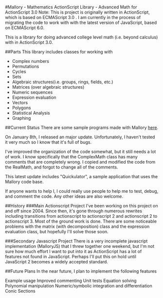 #Mallory - Mathematics ActionScript Library - Advanced Math for ActionScript 3.0
Note: This is project is originally written in ActionScript, which is based on ECMAScript 3.0 . I am currently in the process of migrating the code to work with with the latest version of JavaScript, based on ECMAScript 6.0. 

This is a library for doing advanced college level math (i.e. beyond calculus) with in ActionScript 3.0.

##Parts
This library includes classes for working with

 - Complex numbers
 - Permutations
 - Cycles
 - Sets
 - Algebraic structures(i.e. groups, rings, fields, etc.)
 - Matrices (over algebraic structures)
 - Numeric sequences
 - Expression evaluation
 - Vectors
 - Polygons
 - Statistical Analysis
 - Graphing

##Current Status
There are some sample programs made with Mallory [here](http://webfiles.berkeley.edu/~jhenry/mallory).

On January 8th, I released an major update. Unfortunately, I haven't tested it very much so I know that it's full of bugs.

I've improved the organization of the code somewhat, but it still needs a lot of work. I know specifically that the ComplexMath class has many comments that are completely wrong. I copied and modified the code from the RealMath, and forgot to change all of the comments.

This latest update includes "Quickulator", a sample application that uses the Mallory code base.

If anyone wants to help I, I could really use people to help me to test, debug, and comment the code. Any other ideas are also welcome.

##History
###Main Actionscript Project
I've been working on this project on and off since 2004. Since then, it's gone through numerous rewrites including transitions from actionscript to actionscript 2 and actionscript 2 to actionscript 3. Most of the ground work is done. There are some noticeable problems with the matrix (with decomposition) class and the expression evaluation class, but hopefully I'll solve those soon.

###Secondary Javascript Project
There is a very incomplete javascript implementation (MalloryJS) that I threw together one weekend, but I'm not sure how much effort I want to put into it as ActionScript has a lot of features not found in JavaScript. Perhaps I'll put this on hold until JavaScript 2 becomes a widely accepted standard.

##Future Plans
In the near future, I plan to implement the following features

Example usage
Improved commenting
Unit tests
Equation solving
Polynomial manipulation
Numeric/symbolic integration and differentiation
Conic Sections
